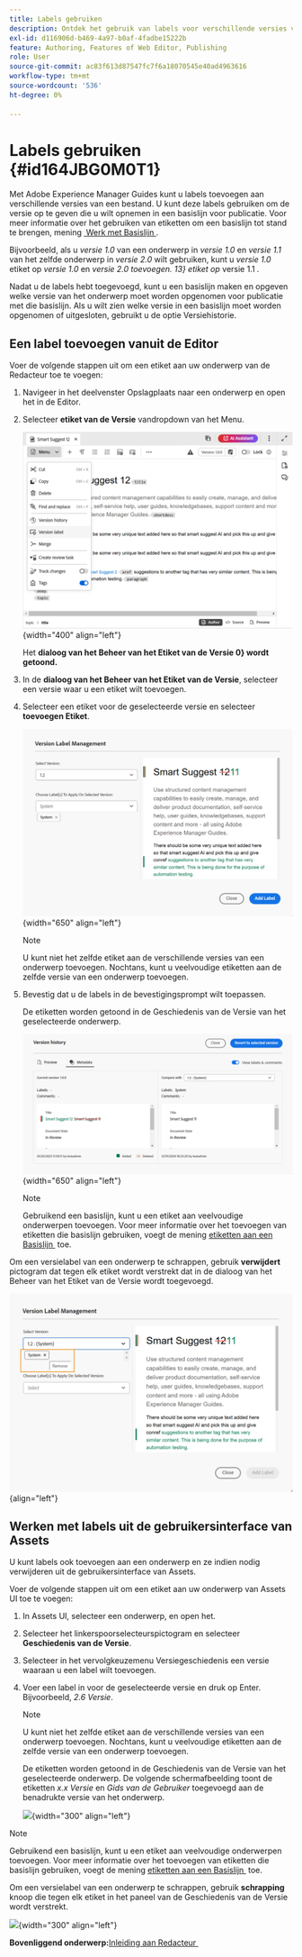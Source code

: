 ```yaml
---
title: Labels gebruiken
description: Ontdek het gebruik van labels voor verschillende versies van een bestand in Adobe Experience Manager Guides. Leer hoe te om een etiket aan een versie van een onderwerp toe te voegen of te schrappen.
exl-id: d116906d-b469-4a97-b0af-4fadbe15222b
feature: Authoring, Features of Web Editor, Publishing
role: User
source-git-commit: ac83f613d87547fc7f6a18070545e40ad4963616
workflow-type: tm+mt
source-wordcount: '536'
ht-degree: 0%

---
```


# Labels gebruiken {#id164JBG0M0T1}

Met Adobe Experience Manager Guides kunt u labels toevoegen aan verschillende versies van een bestand. U kunt deze labels gebruiken om de versie op te geven die u wilt opnemen in een basislijn voor publicatie. Voor meer informatie over het gebruiken van etiketten om een basislijn tot stand te brengen, mening [&#x200B; Werk met Basislijn &#x200B;](generate-output-use-baseline-for-publishing.md#).

Bijvoorbeeld, als u *versie 1.0* van een onderwerp in *versie 1.0* en *versie 1.1* van het zelfde onderwerp in *versie 2.0* wilt gebruiken, kunt u *versie 1.0* etiket op *versie 1.0* en *versie 2.0 toevoegen. 13&rbrace; etiket op* versie 1.1 *.*

Nadat u de labels hebt toegevoegd, kunt u een basislijn maken en opgeven welke versie van het onderwerp moet worden opgenomen voor publicatie met die basislijn. Als u wilt zien welke versie in een basislijn moet worden opgenomen of uitgesloten, gebruikt u de optie Versiehistorie.

## Een label toevoegen vanuit de Editor

Voer de volgende stappen uit om een etiket aan uw onderwerp van de Redacteur toe te voegen:

1. Navigeer in het deelvenster Opslagplaats naar een onderwerp en open het in de Editor.
1. Selecteer **etiket van de Versie** van **&#x200B;**&#x200B;dropdown van het Menu.

   ![](images/version-label-option.png){width="400" align="left"}

   Het **dialoog van het Beheer van het Etiket van de Versie 0&rbrace; wordt getoond.**

1. In de **dialoog van het Beheer van het Etiket van de Versie**, selecteer een versie waar u een etiket wilt toevoegen.
1. Selecteer een etiket voor de geselecteerde versie en selecteer **toevoegen Etiket**.

   ![](images/version-label-management-dialog-new.png){width="650" align="left"}

   >[!NOTE]
   >
   > U kunt niet het zelfde etiket aan de verschillende versies van een onderwerp toevoegen. Nochtans, kunt u veelvoudige etiketten aan de zelfde versie van een onderwerp toevoegen.
1. Bevestig dat u de labels in de bevestigingsprompt wilt toepassen.

   De etiketten worden getoond in de Geschiedenis van de Versie van het geselecteerde onderwerp.

   ![](images/label-comparison-version-history.png){width="650" align="left"}

   >[!NOTE]
   >
   > Gebruikend een basislijn, kunt u een etiket aan veelvoudige onderwerpen toevoegen. Voor meer informatie over het toevoegen van etiketten die basislijn gebruiken, voegt de mening [&#x200B; etiketten aan een Basislijn &#x200B;](generate-output-use-baseline-for-publishing.md#id184KD0T305Z) toe.

Om een versielabel van een onderwerp te schrappen, gebruik **verwijdert** pictogram dat tegen elk etiket wordt verstrekt dat in de dialoog van het Beheer van het Etiket van de Versie wordt toegevoegd.

![](images/remove-version-label.png){align="left"}


## Werken met labels uit de gebruikersinterface van Assets

U kunt labels ook toevoegen aan een onderwerp en ze indien nodig verwijderen uit de gebruikersinterface van Assets.

Voer de volgende stappen uit om een etiket aan uw onderwerp van Assets UI toe te voegen:

1. In Assets UI, selecteer een onderwerp, en open het.
1. Selecteer het linkerspoorselecteurspictogram en selecteer **Geschiedenis van de Versie**.
1. Selecteer in het vervolgkeuzemenu Versiegeschiedenis een versie waaraan u een label wilt toevoegen.
1. Voer een label in voor de geselecteerde versie en druk op Enter. Bijvoorbeeld, *2.6 Versie*.

   >[!NOTE]
   >
   > U kunt niet het zelfde etiket aan de verschillende versies van een onderwerp toevoegen. Nochtans, kunt u veelvoudige etiketten aan de zelfde versie van een onderwerp toevoegen.

   De etiketten worden getoond in de Geschiedenis van de Versie van het geselecteerde onderwerp. De volgende schermafbeelding toont de etiketten *x.x Versie* en *Gids van de Gebruiker* toegevoegd aan de benadrukte versie van het onderwerp.

   ![](images/labels.png){width="300" align="left"}

>[!NOTE]
>
> Gebruikend een basislijn, kunt u een etiket aan veelvoudige onderwerpen toevoegen. Voor meer informatie over het toevoegen van etiketten die basislijn gebruiken, voegt de mening [&#x200B; etiketten aan een Basislijn &#x200B;](generate-output-use-baseline-for-publishing.md#id184KD0T305Z) toe.

Om een versielabel van een onderwerp te schrappen, gebruik **schrapping** knoop die tegen elk etiket in het paneel van de Geschiedenis van de Versie wordt verstrekt.

![](images/delete-labels.png){width="300" align="left"}


**Bovenliggend onderwerp:**&#x200B;[&#x200B; Inleiding aan Redacteur &#x200B;](web-editor.md)
